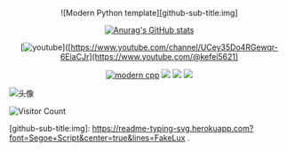 <div id="title" align=center>

![Modern Python template][github-sub-title:img]

[![Anurag's GitHub stats](https://github-readme-stats.vercel.app/api?username=FakeLux&show_icons=true&theme=tokyonight)](https://b23.tv/iEJTnPp)

[![youtube](https://img.shields.io/badge/video-YouTube-red)]([https://www.youtube.com/channel/UCey35Do4RGewqr-6EiaCJr](https://www.youtube.com/@kefei5621)

[![modern cpp](https://img.shields.io/badge/code-Python-blue)](https://learn.microsoft.com/zh-cn/cpp/cpp/welcome-back-to-cpp-modern-cpp) 
![](https://img.shields.io/badge/讨厌-学习-yellow) 
![](https://img.shields.io/badge/性格-开朗-blue) 
![](https://img.shields.io/badge/爱好-健身-red)

</div>

![头像](C:\Users\ROG\OneDrive\桌面\9b73b15b83e25af4513e9145e6efaf7.jpg)

![Visitor Count](https://profile-counter.glitch.me/FakeLux/count.svg)

[github-sub-title:img]: https://readme-typing-svg.herokuapp.com?font=Segoe+Script&center=true&lines=FakeLux .
